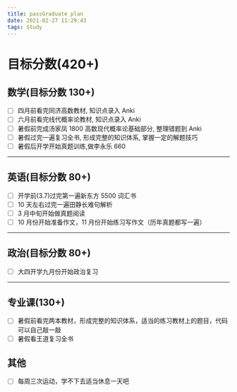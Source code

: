 ```yaml
---
title: passGraduate plan
date: 2021-02-27 11:29:43
tags: Study
---
```


# 目标分数(420+)

## 数学(目标分数 130+)

- [ ] 四月前看完同济高数教材, 知识点录入 Anki
- [ ] 六月前看完线代概率论教材, 知识点录入 Anki
- [ ] 暑假前完成汤家凤 1800 高数现代概率论基础部分, 整理错题到 Anki
- [ ] 暑假过完一遍复习全书, 形成完整的知识体系, 掌握一定的解题技巧
- [ ] 暑假后开学开始真题训练,做李永乐 660

---

## 英语(目标分数 80+)

- [ ] 开学前(3.7)过完第一遍新东方 5500 词汇书
- [ ] 10 天左右过完一遍田静长难句解析
- [ ] 3 月中旬开始做真题阅读
- [ ] 10 月份开始准备作文，11 月份开始练习写作文（历年真题都写一遍）

---

## 政治(目标分数 80+)

- [ ] 大四开学九月份开始政治复习

---

## 专业课(130+)

- [ ] 暑假前看完两本教材，形成完整的知识体系，适当的练习教材上的题目，代码可以自己敲一敲
- [ ] 暑假看王道复习全书

## 其他

- [ ] 每周三次运动，学不下去适当休息一天吧
